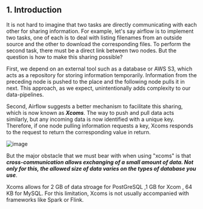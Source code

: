 
## 1. Introduction 


It is not hard to imagine that two tasks are directly communicating with each other for sharing information. For example, let's say airflow is to implement two tasks, one of each is to deal with listing filenames from an outside source and the other to download the corresponding files.  To perform the second task, there must be a direct link between two nodes.
But the question is how to make this sharing possible?


First, we depend on an external tool such as a database or AWS S3, which acts as a repository for storing information temporarily.  Information from the preceding node is pushed to the place and the following node pulls it in next.  This approach, as we expect, unintentionally adds complexity to our data-pipelines. 

Second, Airflow suggests a better mechanism to facilitate this sharing, which is now known as **_Xcoms_**.  The way to push and pull data acts similarly, but any incoming data is now identified with a unique key. Therefore, if one node pulling information requests a key, Xcoms responds to the request to return the corresponding value in return.  

![image](https://user-images.githubusercontent.com/53164959/110237850-98714180-7f81-11eb-8aaa-713c1bf72da3.png)


But the major obstacle that we must bear with when using "xcoms" is that **_cross-communication allows exchanging of a small amount of data. Not only for this, the allowed size of data varies on the types of database you use_**. 


Xcoms allows for 2 GB of data stroage for PostGreSQL ,1 GB for Xcom , 64 KB for MySQL. For this limitation, Xcoms is not usually accompanied with frameworks like Spark or Flink. 
